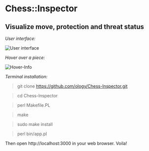 Chess::Inspector
====

Visualize move, protection and threat status
----

*User interface:*

![User interface](https://raw.githubusercontent.com/ology/Chess-Inspector/master/public/images/Chess-Inspector.png)

*Hover over a piece:*

![Hover-Info](https://raw.githubusercontent.com/ology/Chess-Inspector/master/public/images/hover-info.png)

*Terminal installation:*

> git clone https://github.com/ology/Chess-Inspector.git

> cd Chess-Inspector

> perl Makefile.PL

> make

> sudo make install

> perl bin/app.pl

Then open http://localhost:3000 in your web browser. Voila!
